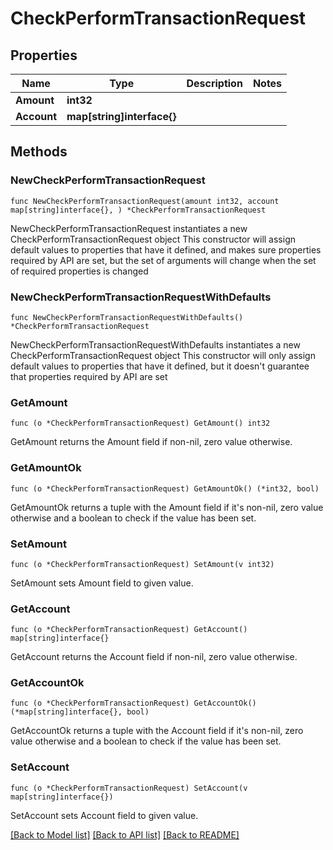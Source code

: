 # CheckPerformTransactionRequest

## Properties

Name | Type | Description | Notes
------------ | ------------- | ------------- | -------------
**Amount** | **int32** |  | 
**Account** | **map[string]interface{}** |  | 

## Methods

### NewCheckPerformTransactionRequest

`func NewCheckPerformTransactionRequest(amount int32, account map[string]interface{}, ) *CheckPerformTransactionRequest`

NewCheckPerformTransactionRequest instantiates a new CheckPerformTransactionRequest object
This constructor will assign default values to properties that have it defined,
and makes sure properties required by API are set, but the set of arguments
will change when the set of required properties is changed

### NewCheckPerformTransactionRequestWithDefaults

`func NewCheckPerformTransactionRequestWithDefaults() *CheckPerformTransactionRequest`

NewCheckPerformTransactionRequestWithDefaults instantiates a new CheckPerformTransactionRequest object
This constructor will only assign default values to properties that have it defined,
but it doesn't guarantee that properties required by API are set

### GetAmount

`func (o *CheckPerformTransactionRequest) GetAmount() int32`

GetAmount returns the Amount field if non-nil, zero value otherwise.

### GetAmountOk

`func (o *CheckPerformTransactionRequest) GetAmountOk() (*int32, bool)`

GetAmountOk returns a tuple with the Amount field if it's non-nil, zero value otherwise
and a boolean to check if the value has been set.

### SetAmount

`func (o *CheckPerformTransactionRequest) SetAmount(v int32)`

SetAmount sets Amount field to given value.


### GetAccount

`func (o *CheckPerformTransactionRequest) GetAccount() map[string]interface{}`

GetAccount returns the Account field if non-nil, zero value otherwise.

### GetAccountOk

`func (o *CheckPerformTransactionRequest) GetAccountOk() (*map[string]interface{}, bool)`

GetAccountOk returns a tuple with the Account field if it's non-nil, zero value otherwise
and a boolean to check if the value has been set.

### SetAccount

`func (o *CheckPerformTransactionRequest) SetAccount(v map[string]interface{})`

SetAccount sets Account field to given value.



[[Back to Model list]](../README.md#documentation-for-models) [[Back to API list]](../README.md#documentation-for-api-endpoints) [[Back to README]](../README.md)


